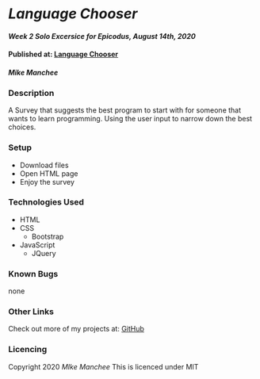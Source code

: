 # _Language Chooser_

#### _Week 2 Solo Excersice for Epicodus, August 14th, 2020_

#### Published at: [Language Chooser](https://mmanchee.github.io/language-chooser/)

#### _Mike Manchee_

### Description
A Survey that suggests the best program to start with for someone that wants to learn programming. Using the user input to narrow down the best choices.

### Setup
- Download files
- Open HTML page
- Enjoy the survey

### Technologies Used
* HTML
* CSS
  * Bootstrap
* JavaScript
  * JQuery

### Known Bugs
none

### Other Links
Check out more of my projects at:
[GitHub](https://github.com/mmanchee)

### Licencing
Copyright 2020 _MIke Manchee_
This is licenced under MIT
